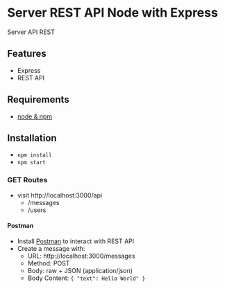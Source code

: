 <!-- @format -->

# Server REST API Node with Express

Server API REST

## Features

- Express
- REST API

## Requirements

- [node & npm](https://nodejs.org/en/)

## Installation

- `npm install`
- `npm start`

### GET Routes

- visit http://localhost:3000/api
  - /messages
  - /users

#### Postman

- Install [Postman](https://www.getpostman.com/apps) to interact with REST API
- Create a message with:
  - URL: http://localhost:3000/messages
  - Method: POST
  - Body: raw + JSON (application/json)
  - Body Content: `{ "text": Hello World" }`
